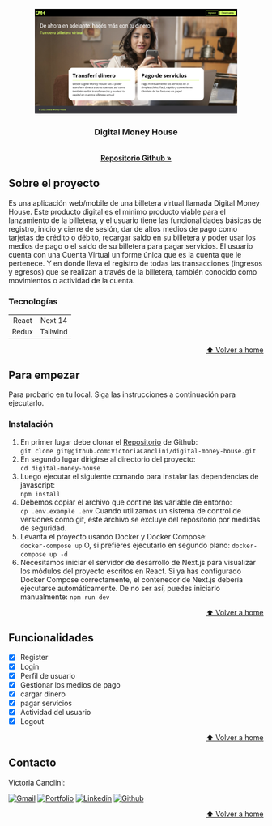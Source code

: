 <a name="home"></a>

<!-- INTRODUCCIÓN -->

<div align="center">
  <a href="#">
    <img src="/public/img/cover-dm.png" alt="Logo" width="400">
  </a>

  <p align="center">
    <h3 align="center">Digital Money House</h3>
    <br />
    <a href="https://github.com/VictoriaCanclini/digital-money-house"><strong>Repositorio Github »</strong></a>
  </p>
</div>

<!-- SOBRE EL PROYECTO -->

## Sobre el proyecto

Es una aplicación web/mobile de una billetera virtual llamada Digital Money House.
Este producto digital es el mínimo producto viable para el lanzamiento de la billetera, y el usuario tiene las funcionalidades básicas de registro, inicio y cierre de sesión, dar de altos medios de pago como tarjetas de crédito o débito, recargar saldo en su billetera y poder usar los medios de pago o el saldo de su billetera para pagar servicios.
El usuario cuenta con una Cuenta Virtual uniforme única que es la cuenta que le pertenece. Y en donde lleva el registro de todas las transacciones (ingresos y egresos) que se realizan a través de la billetera, también conocido como movimientos o actividad de la cuenta.

### Tecnologías

|       |          |
| :---: | :------: |
| React | Next 14  |
| Redux | Tailwind |

<p align="right"><a href="#home">⬆ Volver a home</a></p>

<!-- PARA EMPEZAR -->

## Para empezar

Para probarlo en tu local. Siga las instrucciones a continuación para ejecutarlo.

### Instalación

1. En primer lugar debe clonar el <a href="https://github.com/VictoriaCanclini/digital-money-house">Repositorio</a> de Github:
   <br>
   `git clone git@github.com:VictoriaCanclini/digital-money-house.git`
2. En segundo lugar dirigirse al directorio del proyecto:
   <br>
   `cd digital-money-house`
3. Luego ejecutar el siguiente comando para instalar las dependencias de javascript:
   <br>
   `npm install`
4. Debemos copiar el archivo que contine las variable de entorno:
   <br>
   `cp .env.example .env`
   Cuando utilizamos un sistema de control de versiones como git, este archivo se excluye del repositorio por medidas de seguridad.
5. Levanta el proyecto usando Docker y Docker Compose:
   <br>
   `docker-compose up`
   O, si prefieres ejecutarlo en segundo plano:
   `docker-compose up -d`
6. Necesitamos iniciar el servidor de desarrollo de Next.js para visualizar los módulos del proyecto escritos
   en React. Si ya has configurado Docker Compose correctamente, el contenedor de Next.js debería ejecutarse automáticamente. De no ser así, puedes iniciarlo manualmente:
   `npm run dev`

<p align="right"><a href="#home">⬆ Volver a home</a></p>
    
<!-- FUNCTIONALITIES -->

## Funcionalidades

- [x] Register
- [x] Login
- [x] Perfil de usuario
- [x] Gestionar los medios de pago
- [x] cargar dinero
- [x] pagar servicios
- [x] Actividad del usuario
- [x] Logout

<p align="right"><a href="#home">⬆ Volver a home</a></p>

<!-- CONTACTO -->

## Contacto

<p align="left">

  <p>Victoria Canclini:</p>
  <a href="mailto:vikicanclini@gmail.com" target="_blank" rel="noopener noreferrer">
    <img alt="Gmail" title="gmail" src="https://custom-icon-badges.demolab.com/badge/-vikicanclini@gmail.com-red?style=for-the-badge&logo=mention&logoColor=white"/></a>
  <a href="https://my-portfolio-victoria.vercel.app" target="_blank" rel="noopener noreferrer">
    <img alt="Portfolio" title="Portfolio" src="https://custom-icon-badges.demolab.com/badge/-Portfolio-black?style=for-the-badge&logoColor=white&logo=web"/></a>
  <a href="www.linkedin.com/in/victoriacanclini" target="_blank" rel="noopener noreferrer">
    <img alt="Linkedin" title="linkedin" src="https://custom-icon-badges.demolab.com/badge/-Linkedin-blue?style=for-the-badge&logoColor=white&logo=linkedin"/></a>
  <a href="https://github.com/VictoriaCanclini" target="_blank" rel="noopener noreferrer">
    <img alt="Github" title="Github" src="https://custom-icon-badges.demolab.com/badge/-Github-grey?style=for-the-badge&logoColor=white&logo=github"/></a>

</p>

<p align="right"><a href="#home">⬆ Volver a home</a></p>

